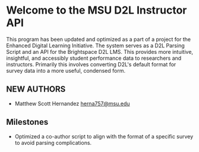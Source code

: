 # Welcome to the MSU D2L Instructor API

This program has been updated and optimized as a part of a project for the Enhanced Digital Learning Initiative. The system serves as a D2L Parsing Script and an API for the Brightspace D2L LMS. This provides more intuitive, insightful, and accessibly student performance data to researchers and instructors. Primarily this involves converting D2L's default format for survey data into a more useful, condensed form. 

## NEW AUTHORS
- Matthew Scott Hernandez <herna757@msu.edu>

## Milestones
- Optimized a co-author script to align with the format of a specific survey to avoid parsing complications. 


